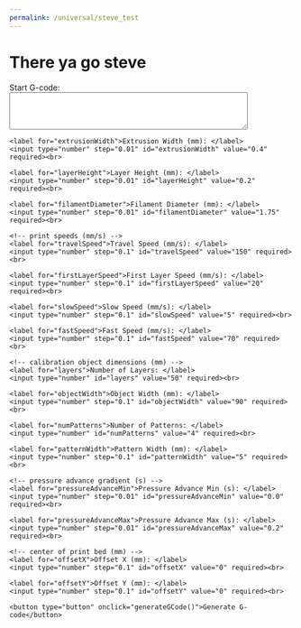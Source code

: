 ```yaml
---
permalink: /universal/steve_test
---
```



<!-- title: coreXY
nav_order: 1
has_children: false
has_toc: false
parent: Useful -->

<script src="../../../scripts/steve_test.js"></script>

# There ya go steve

<form id="gcodeForm">
    <!-- extrusion parameters (mm) -->
    <label for="startGCode">Start G-code:</label><br>
    <textarea id="startGCode" rows="4" cols="50"></textarea><br>

    <label for="extrusionWidth">Extrusion Width (mm): </label>
    <input type="number" step="0.01" id="extrusionWidth" value="0.4" required><br>

    <label for="layerHeight">Layer Height (mm): </label>
    <input type="number" step="0.01" id="layerHeight" value="0.2" required><br>

    <label for="filamentDiameter">Filament Diameter (mm): </label>
    <input type="number" step="0.01" id="filamentDiameter" value="1.75" required><br>

    <!-- print speeds (mm/s) -->
    <label for="travelSpeed">Travel Speed (mm/s): </label>
    <input type="number" step="0.1" id="travelSpeed" value="150" required><br>

    <label for="firstLayerSpeed">First Layer Speed (mm/s): </label>
    <input type="number" step="0.1" id="firstLayerSpeed" value="20" required><br>

    <label for="slowSpeed">Slow Speed (mm/s): </label>
    <input type="number" step="0.1" id="slowSpeed" value="5" required><br>

    <label for="fastSpeed">Fast Speed (mm/s): </label>
    <input type="number" step="0.1" id="fastSpeed" value="70" required><br>

    <!-- calibration object dimensions (mm) -->
    <label for="layers">Number of Layers: </label>
    <input type="number" id="layers" value="50" required><br>

    <label for="objectWidth">Object Width (mm): </label>
    <input type="number" step="0.1" id="objectWidth" value="90" required><br>

    <label for="numPatterns">Number of Patterns: </label>
    <input type="number" id="numPatterns" value="4" required><br>

    <label for="patternWidth">Pattern Width (mm): </label>
    <input type="number" step="0.1" id="patternWidth" value="5" required><br>

    <!-- pressure advance gradient (s) -->
    <label for="pressureAdvanceMin">Pressure Advance Min (s): </label>
    <input type="number" step="0.01" id="pressureAdvanceMin" value="0.0" required><br>

    <label for="pressureAdvanceMax">Pressure Advance Max (s): </label>
    <input type="number" step="0.01" id="pressureAdvanceMax" value="0.2" required><br>

    <!-- center of print bed (mm) -->
    <label for="offsetX">Offset X (mm): </label>
    <input type="number" step="0.1" id="offsetX" value="0" required><br>

    <label for="offsetY">Offset Y (mm): </label>
    <input type="number" step="0.1" id="offsetY" value="0" required><br>

    <button type="button" onclick="generateGCode()">Generate G-code</button>
</form>